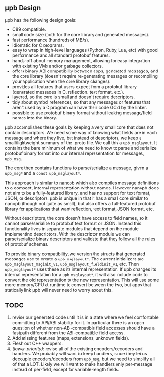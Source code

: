 ## μpb Design

μpb has the following design goals:

- C89 compatible.
- small code size (both for the core library and generated messages).
- fast performance (hundreds of MB/s).
- idiomatic for C programs.
- easy to wrap in high-level languages (Python, Ruby, Lua, etc) with
  good performance and all standard protobuf features.
- hands-off about memory management, allowing for easy integration
  with existing VMs and/or garbage collectors.
- offers binary ABI compatibility between apps, generated messages, and
  the core library (doesn't require re-generating messages or recompiling
  your application when the core library changes).
- provides all features that users expect from a protobuf library
  (generated messages in C, reflection, text format, etc.).
- layered, so the core is small and doesn't require descriptors.
- tidy about symbol references, so that any messages or features that
  aren't used by a C program can have their code GC'd by the linker.
- possible to use protobuf binary format without leaking message/field
  names into the binary.

μpb accomplishes these goals by keeping a very small core that does not contain
descriptors. We need some way of knowing what fields are in each message and
where they live, but instead of descriptors, we keep a small/lightweight summary
of the .proto file. We call this a `upb_msglayout`. It contains the bare
minimum of what we need to know to parse and serialize protobuf binary format
into our internal representation for messages, `upb_msg`.

The core then contains functions to parse/serialize a message, given a `upb_msg*`
and a `const upb_msglayout*`.

This approach is similar to [nanopb](https://github.com/nanopb/nanopb) which
also compiles message definitions to a compact, internal representation without
names. However nanopb does not aim to be a fully-featured library, and has no
support for text format, JSON, or descriptors. μpb is unique in that it has a
small core similar to nanopb (though not quite as small), but also offers a
full-featured protobuf library for applications that want reflection, text
format, JSON format, etc.

Without descriptors, the core doesn't have access to field names, so it cannot
parse/serialize to protobuf text format or JSON. Instead this functionality
lives in separate modules that depend on the module implementing descriptors.
With the descriptor module we can parse/serialize binary descriptors and
validate that they follow all the rules of protobuf schemas.

To provide binary compatibility, we version the structs that generated messages
use to create a `upb_msglayout*`. The current initializers are
`upb_msglayout_msginit_v1`, `upb_msglayout_fieldinit_v1`, etc. Then
`upb_msglayout*` uses these as its internal representation. If upb changes its
internal representation for a `upb_msglayout*`, it will also include code to
convert the old representation to the new representation. This will use some
more memory/CPU at runtime to convert between the two, but apps that statically
link μpb will never need to worry about this.

## TODO

1. revise our generated code until it is in a state where we feel comfortable
   committing to API/ABI stability for it. In particular there is an open
   question of whether non-ABI-compatible field accesses should have a
   fastpath different from the ABI-compatible field access.
1. Add missing features (maps, extensions, unknown fields).
1. Flesh out C++ wrappers.
1. _(lower-priority)_: revise all of the existing encoders/decoders and
   handlers. We probably will want to keep handlers, since they let us decouple
   encoders/decoders from `upb_msg`, but we need to simplify all of that a LOT.
   Likely we will want to make handlers only per-message instead of per-field,
   except for variable-length fields.
